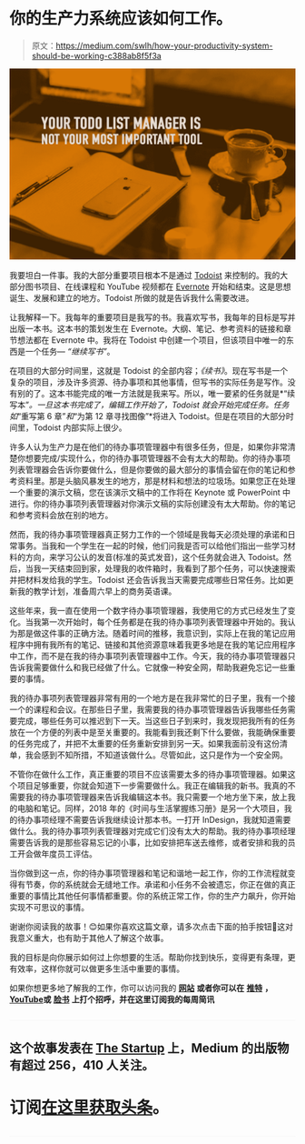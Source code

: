 # 你的生产力系统应该如何工作。

> 原文：<https://medium.com/swlh/how-your-productivity-system-should-be-working-c388ab8f5f3a>

![](img/341c73ae6ae222eba7f1d84bfa512a23.png)

我要坦白一件事。我的大部分重要项目根本不是通过 [Todoist](https://www.youtube.com/playlist?list=PLAzfmm1gS2_UIsnCtmVq52bljDw8Am2VH) 来控制的。我的大部分图书项目、在线课程和 YouTube 视频都在 [Evernote](https://www.youtube.com/playlist?list=PLAzfmm1gS2_XNMhxQJoomJLKc-GG-1Ux6) 开始和结束。这是思想诞生、发展和建立的地方。Todoist 所做的就是告诉我什么需要改进。

让我解释一下。我每年的重要项目是我写的书。我喜欢写书，我每年的目标是写并出版一本书。这本书的策划发生在 Evernote。大纲、笔记、参考资料的链接和章节想法都在 Evernote 中。我将在 Todoist 中创建一个项目，但该项目中唯一的东西是一个任务— *“继续写书”*。

在项目的大部分时间里，这就是 Todoist 的全部内容；*《续书》*。现在写书是一个复杂的项目，涉及许多资源、待办事项和其他事情，但写书的实际任务是写作。没有别的了。这本书能完成的唯一方法就是我来写。所以，唯一要紧的任务就是*“续写本”*。一旦这本书完成了，编辑工作开始了，Todoist 就会开始完成任务。任务如*“重写第 6 章”*和*“为第 12 章寻找图像”*将进入 Todoist。但是在项目的大部分时间里，Todoist 内部实际上很少。

许多人认为生产力是在他们的待办事项管理器中有很多任务，但是，如果你非常清楚你想要完成/实现什么，你的待办事项管理器不会有太大的帮助。你的待办事项列表管理器会告诉你要做什么，但是你要做的最大部分的事情会留在你的笔记和参考资料里。那是头脑风暴发生的地方，那是材料和想法的垃圾场。如果您正在处理一个重要的演示文稿，您在该演示文稿中的工作将在 Keynote 或 PowerPoint 中进行。你的待办事项列表管理器对你演示文稿的实际创建没有太大帮助。你的笔记和参考资料会放在别的地方。

然而，我的待办事项管理器真正努力工作的一个领域是我每天必须处理的承诺和日常事务。当我和一个学生在一起的时候，他们问我是否可以给他们指出一些学习材料的方向，来学习公认的发音(标准的英式发音)，这个任务就会进入 Todoist。然后，当我一天结束回到家，处理我的收件箱时，我看到了那个任务，可以快速搜索并把材料发给我的学生。Todoist 还会告诉我当天需要完成哪些日常任务。比如更新我的教学计划，准备周六早上的商务英语课。

这些年来，我一直在使用一个数字待办事项管理器，我使用它的方式已经发生了变化。当我第一次开始时，每个任务都是在我的待办事项列表管理器中开始的。我认为那是做这件事的正确方法。随着时间的推移，我意识到，实际上在我的笔记应用程序中拥有我所有的笔记、链接和其他资源意味着我更多地是在我的笔记应用程序中工作，而不是在我的待办事项列表管理器中工作。今天，我的待办事项管理器只告诉我需要做什么和我已经做了什么。它就像一种安全网，帮助我避免忘记一些重要的事情。

我的待办事项列表管理器非常有用的一个地方是在我非常忙的日子里，我有一个接一个的课程和会议。在那些日子里，我需要我的待办事项管理器告诉我哪些任务需要完成，哪些任务可以推迟到下一天。当这些日子到来时，我发现把我所有的任务放在一个方便的列表中是至关重要的。我能看到我还剩下什么要做，我能确保重要的任务完成了，并把不太重要的任务重新安排到另一天。如果我面前没有这份清单，我会感到不知所措，不知道该做什么。尽管如此，这只是作为一个安全网。

不管你在做什么工作，真正重要的项目不应该需要太多的待办事项管理器。如果这个项目足够重要，你就会知道下一步需要做什么。我正在编辑我的新书。我真的不需要我的待办事项管理器来告诉我编辑这本书。我只需要一个地方坐下来，放上我的电脑和笔记。同样，2018 年的《时间与生活掌握练习册》是另一个大项目，我的待办事项经理不需要告诉我继续设计那本书。一打开 InDesign，我就知道需要做什么。我的待办事项列表管理器对完成它们没有太大的帮助。我的待办事项经理需要告诉我的是那些容易忘记的小事，比如安排把车送去维修，或者安排和我的员工开会做年度员工评估。

当你做到这一点，你的待办事项管理器和笔记和谐地一起工作，你的工作流程就变得有节奏，你的系统就会无缝地工作。承诺和小任务不会被遗忘，你正在做的真正重要的事情比其他任何事情都重要。你的系统正常工作，你的生产力飙升，你开始实现不可思议的事情。

谢谢你阅读我的故事！😊如果你喜欢这篇文章，请多次点击下面的拍手按钮👏这对我意义重大，也有助于其他人了解这个故事。

我的目标是向你展示如何过上你想要的生活。帮助你找到快乐，变得更有条理，更有效率，这样你就可以做更多生活中重要的事情。

如果你想更多地了解我的工作，你可以访问我的 [**网站**](www.carlpullein.com) **或者你可以在** [**推特**](/swlh/www.twitter.com/carl_pullein) **，**[**YouTube**](https://www.youtube.com/c/CarlPulleinGTD?sub_confirmation=1%0A)**或** [**脸书**](https://www.facebook.com/CarlPulleinProductivity/) **上打个招呼，并在这里订阅我的每周简讯**[](/swlh/carlpullein.us15.list-manage.com/subscribe?u=30b901e56c213079db7b210db&id=8d4b25ab21)

**![](img/70cd62e4bfba19568e87ab10ede853cf.png)**

## **这个故事发表在 [The Startup](https://medium.com/swlh) 上，Medium 的出版物有超过 256，410 人关注。**

# **订阅[在这里获取头条](http://growthsupply.com/the-startup-newsletter/)。**

**![](img/70cd62e4bfba19568e87ab10ede853cf.png)**